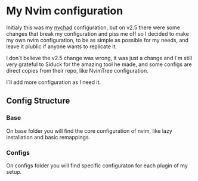 # My Nvim configuration

Initialy this was my [nvchad](https://github.com/NvChad/NvChad) configuration, but on v2.5 there were some changes that break my configuration and piss me off so I decided to make my own nvim configuration, to be as simple as possible for my needs, and leave it plublic if anyone wants to replicate it.

I don´t believe the v2.5 change was wrong, it was just a change and I´m still very grateful to Siduck for the amazing tool he made, and some configs are direct copies from their repo, like NvimTree configuration.

I´ll add more configuration as I need it.

## Config Structure

### Base
On base folder you will find the core configuration of nvim, like lazy installation and basic remappings.

### Configs
On configs folder you will find specific configuraton for each plugin of my setup.

